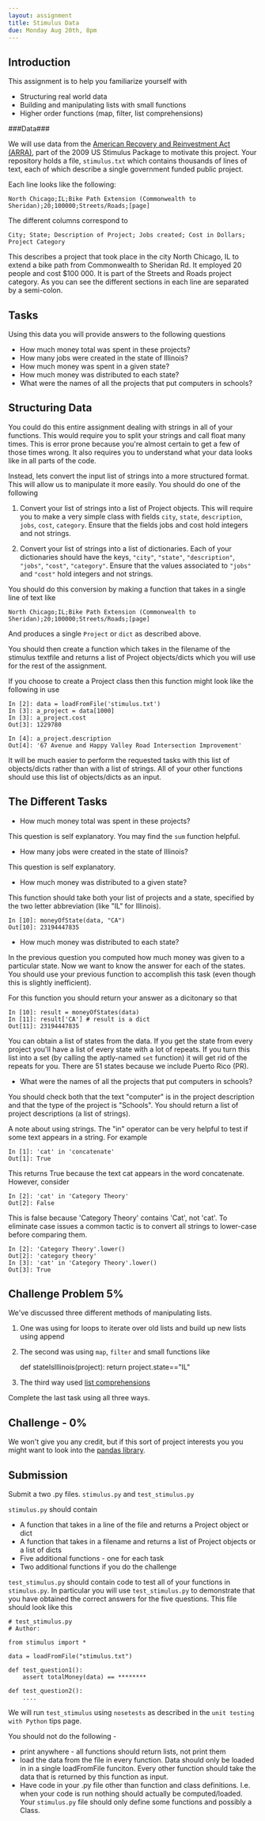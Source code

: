 ```yaml
---
layout: assignment 
title: Stimulus Data
due: Monday Aug 20th, 8pm
---
```


Introduction 
------------

This assignment is to help you familiarize yourself with

* Structuring real world data
* Building and manipulating lists with small functions
* Higher order functions (map, filter, list comprehensions)

###Data###

We will use data from the [American Recovery and Reinvestment Act (ARRA)](http://en.wikipedia.org/wiki/American_Recovery_and_Reinvestment_Act_of_2009), part of the 2009 US Stimulus Package to motivate this project. Your repository holds a file, `stimulus.txt` which contains thousands of lines of text, each of which describe a single government funded public project. 

Each line looks like the following:

    North Chicago;IL;Bike Path Extension (Commonwealth to Sheridan);20;100000;Streets/Roads;[page]

The different columns correspond to 
    
    City; State; Description of Project; Jobs created; Cost in Dollars; Project Category

This describes a project that took place in the city North Chicago, IL to extend a bike path from Commonwealth to Sheridan Rd. It employed 20 people and cost $100 000. It is part of the Streets and Roads project category. 
As you can see the different sections in each line are separated by a semi-colon. 

Tasks
-----

Using this data you will provide answers to the following questions

* How much money total was spent in these projects?
* How many jobs were created in the state of Illinois?
* How much money was spent in a given state?
* How much money was distributed to each state?
* What were the names of all the projects that put computers in schools?

Structuring Data
----------------

You could do this entire assignment dealing with strings in all of your functions. This would require you to split your strings and call float many times. This is error prone because you're almost certain to get a few of those times wrong. It also requires you to understand what your data looks like in all parts of the code. 

Instead, lets convert the input list of strings into a more structured format. This will allow us to manipulate it more easily. You should do one of the following

1. Convert your list of strings into a list of Project objects. This will require you to make a very simple class with fields `city`, `state`, `description`, `jobs`, `cost`, `category`. Ensure that the fields jobs and cost hold integers and not strings.

2. Convert your list of strings into a list of dictionaries. Each of your dictionaries should have the keys, `"city"`, `"state"`, `"description"`, `"jobs"`, `"cost"`, `"category"`. Ensure that the values associated to `"jobs"` and `"cost"` hold integers and not strings. 

You should do this conversion by making a function that takes in a single line of text like 

    North Chicago;IL;Bike Path Extension (Commonwealth to Sheridan);20;100000;Streets/Roads;[page]

And produces a single `Project` or `dict` as described above. 

You should then create a function which takes in the filename of the stimulus textfile and returns a list of Project objects/dicts which you will use for the rest of the assignment. 

If you choose to create a Project class then this function might look like the following in use

    In [2]: data = loadFromFile('stimulus.txt')
    In [3]: a_project = data[1000]
    In [3]: a_project.cost
    Out[3]: 1229780

    In [4]: a_project.description
    Out[4]: '67 Avenue and Happy Valley Road Intersection Improvement'

It will be much easier to perform the requested tasks with this list of
objects/dicts rather than with a list of strings. All of your other functions
should use this list of objects/dicts as an input. 

The Different Tasks
-------------------

* How much money total was spent in these projects? 

This question is self explanatory. You may find the `sum` function helpful.

* How many jobs were created in the state of Illinois?

This question is self explanatory.

* How much money was distributed to a given state?

This function should take both your list of projects and a state, specified by the two letter abbreviation (like "IL" for Illinois).
    
    In [10]: moneyOfState(data, "CA")
    Out[10]: 23194447835

* How much money was distributed to each state?

In the previous question you computed how much money was given to a particular state. Now we want to know the answer for each of the states. You should use your previous function to accomplish this task (even though this is slightly inefficient).

For this function you should return your answer as a dicitonary so that  
    
    In [10]: result = moneyOfStates(data)
    In [11]: result['CA'] # result is a dict
    Out[11]: 23194447835

You can obtain a list of states from the data. If you get the state from every project you'll have a list of every state with a lot of repeats. If you turn this list into a set (by calling the aptly-named `set` function) it will get rid of the repeats for you. There are 51 states because we include Puerto Rico (PR).

* What were the names of all the projects that put computers in schools?

You should check both that the text "computer" is in the project description
and that the type of the project is "Schools". You should return a list of
project descriptions (a list of strings). 

A note about using strings. The "in" operator can be very helpful to test if some text appears in a string. For example

    In [1]: 'cat' in 'concatenate'
    Out[1]: True
    
This returns True because the text cat appears in the word concatenate. However, consider 

    In [2]: 'cat' in 'Category Theory'
    Out[2]: False

This is false because 'Category Theory' contains 'Cat', not 'cat'. To eliminate case issues a common tactic is to convert all strings to lower-case before comparing them. 

    In [2]: 'Category Theory'.lower()
    Out[2]: 'category theory'
    In [3]: 'cat' in 'Category Theory'.lower()
    Out[3]: True

Challenge Problem 5%
--------------------

We've discussed three different methods of manipulating lists. 

1. One was using for loops to iterate over old lists and build up new lists using append
2. The second was using `map`, `filter` and small functions like 

    def stateIsIllinois(project):
        return project.state=="IL"

3. The third way used [list comprehensions](http://docs.python.org/tutorial/datastructures.html#list-comprehensions)

Complete the last task using all three ways. 


Challenge - 0%
--------------

We won't give you any credit, but if this sort of project interests you you
might want to look into the [pandas library](http://pandas.pydata.org/).

Submission
----------
Submit a two .py files. `stimulus.py` and `test_stimulus.py`


`stimulus.py` should contain 

* A function that takes in a line of the file and returns a Project object or dict
* A function that takes in a filename and returns a list of Project objects or a list of dicts
* Five additional functions - one for each task
* Two additional functions if you do the challenge

`test_stimulus.py` should contain code to test all of your functions in `stimulus.py`. In particular you will use `test_stimulus.py` to demonstrate that you have obtained the correct answers for the five questions. This file should look like this

    # test_stimulus.py
    # Author: 

    from stimulus import *

    data = loadFromFile("stimulus.txt")

    def test_question1():
        assert totalMoney(data) == ********

    def test_question2():
        ....

We will run `test_stimulus` using `nosetests` as described in the `unit testing with Python` tips page. 
        
You should not do the following - 

* print anywhere - all functions should return lists, not print them
* load the data from the file in every function. Data should only be loaded in in a single loadFromFile funciton. Every other function should take the data that is returned by this function as input.
* Have code in your .py file other than function and class definitions. I.e. when your code is run nothing should actually be computed/loaded. Your `stimulus.py` file should only define some functions and possibly a Class.
